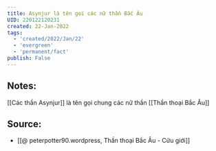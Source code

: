```yaml
---
title: Asynjur là tên gọi các nữ thần Bắc Âu
UID: 220122120231
created: 22-Jan-2022
tags:
  - 'created/2022/Jan/22'
  - 'evergreen'
  - 'permanent/fact'
publish: False
---
```

## Notes:
[[Các thần Asynjur]] là tên gọi chung các nữ thần [[Thần thoại Bắc Âu]]

## Source:
- [[@ peterpotter90.wordpress, Thần thoại Bắc Âu - Cửu giới]]



